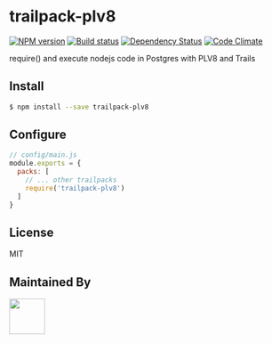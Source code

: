 # trailpack-plv8

[![NPM version][npm-image]][npm-url]
[![Build status][ci-image]][ci-url]
[![Dependency Status][daviddm-image]][daviddm-url]
[![Code Climate][codeclimate-image]][codeclimate-url]

require() and execute nodejs code in Postgres with PLV8 and Trails

## Install

```sh
$ npm install --save trailpack-plv8
```

## Configure

```js
// config/main.js
module.exports = {
  packs: [
    // ... other trailpacks
    require('trailpack-plv8')
  ]
}
```

## License
MIT

## Maintained By
[<img src='http://i.imgur.com/Y03Jgmf.png' height='64px'>](http://langa.io)

[npm-image]: https://img.shields.io/npm/v/trailpack-plv8.svg?style=flat-square
[npm-url]: https://npmjs.org/package/trailpack-plv8
[ci-image]: https://img.shields.io/travis/langateam/trailpack-plv8/master.svg?style=flat-square
[ci-url]: https://travis-ci.org/langateam/trailpack-plv8
[daviddm-image]: http://img.shields.io/david/langateam/trailpack-plv8.svg?style=flat-square
[daviddm-url]: https://david-dm.org/langateam/trailpack-plv8
[codeclimate-image]: https://img.shields.io/codeclimate/github/langateam/trailpack-plv8.svg?style=flat-square
[codeclimate-url]: https://codeclimate.com/github/langateam/trailpack-plv8

